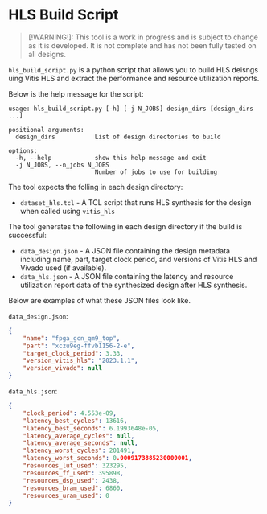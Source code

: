 # HLS Build Script

> [!WARNING!]: This tool is a work in progress and is subject to change as it is developed. It is not complete and has not been fully tested on all designs.

`hls_build_script.py` is a python script that allows you to build HLS deisngs uing Vitis HLS and extract the performance and resource utilization reports.

Below is the help message for the script:

```text
usage: hls_build_script.py [-h] [-j N_JOBS] design_dirs [design_dirs ...]

positional arguments:
  design_dirs           List of design directories to build

options:
  -h, --help            show this help message and exit
  -j N_JOBS, --n_jobs N_JOBS
                        Number of jobs to use for building
```

The tool expects the folling in each design directory:
- `dataset_hls.tcl` - A TCL script that runs HLS synthesis for the design when called using `vitis_hls`

The tool generates the following in each design directory if the build is successful:
- `data_design.json` - A JSON file containing the design metadata including name, part, target clock period, and versions of Vitis HLS and Vivado used (if available).
- `data_hls.json` - A JSON file containing the latency and resource utilization report data of the synthesized design after HLS synthesis.

Below are examples of what these JSON files look like.

`data_design.json`:
```json
{
    "name": "fpga_gcn_qm9_top",
    "part": "xczu9eg-ffvb1156-2-e",
    "target_clock_period": 3.33,
    "version_vitis_hls": "2023.1.1",
    "version_vivado": null
}
```

`data_hls.json`:
```json
{
    "clock_period": 4.553e-09,
    "latency_best_cycles": 13616,
    "latency_best_seconds": 6.1993648e-05,
    "latency_average_cycles": null,
    "latency_average_seconds": null,
    "latency_worst_cycles": 201491,
    "latency_worst_seconds": 0.0009173885230000001,
    "resources_lut_used": 323295,
    "resources_ff_used": 395898,
    "resources_dsp_used": 2438,
    "resources_bram_used": 6860,
    "resources_uram_used": 0
}
```